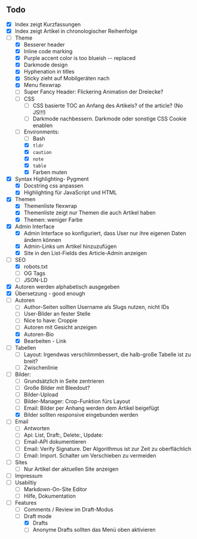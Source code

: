 Todo
----
 - [x] Index zeigt Kurzfassungen
 - [x] Index zeigt Artikel in chronologischer Reihenfolge
 - [ ] Theme
    - [x] Besserer header
    - [x] Inline code marking
    - [x] Purple accent color is too  blueish -- replaced
    - [x] Darkmode design
    - [x] Hyphenation in titles
    - [x] Sticky zieht auf Mobilgeräten nach
    - [x] Menu flexwrap
    - [ ] Super Fancy Header: Flickering Animation der Dreiecke?
    - [ ] CSS
        - [ ] CSS basierte TOC an Anfang des Artikels? of the article? (No JS!!!)
        - [ ] Darkmode nachbessern. Darkmode oder sonstige CSS Cookie enablen
    - [ ] Environments:
        - [ ] Bash
        - [x] ```tldr```
        - [x] ```caution```
        - [x] ```note```
        - [x] ```table```
        - [x] Farben muten
 - [x] Syntax Highlighting- Pygment
     - [x] Docstring css anpassen
     - [x] Highlighting für JavaScript und HTML
 - [x] Themen
     - [x] Themenliste flexwrap
     - [x] Themenliste zeigt nur Themen die auch Artikel haben
     - [x] Themen: weniger Farbe
 - [x] Admin Interface
     - [x] Admin Interface so konfiguriert, dass User nur ihre eigenen Daten ändern können
     - [x] Admin-Links um Artikel hinzuzufügen
     - [x] Site in den List-Fields des Article-Admin anzeigen
 - [ ] SEO
    - [x] robots.txt
    - [ ] OG Tags
    - [ ] JSON-LD
 - [x] Autoren werden alphabetisch ausgegeben
 - [x] Übersetzung - good enough
 - [ ] Autoren
    - [ ] Author-Seiten sollten Username als Slugs nutzen, nicht IDs
    - [ ] User-Bilder an fester Stelle
    - [ ] Nice to have: Croppie
    - [ ] Autoren mit Gesicht anzeigen
    - [x] Autoren-Bio
    - [x] Bearbeiten - Link
 - [ ] Tabellen
    - [ ] Layout: Irgendwas verschlimmbessert, die halb-große Tabelle ist zu breit?
    - [ ] Zwischenlinie
 - [ ] Bilder:
     - [ ] Grundsätzlich in Seite zentrieren
     - [ ] Große Bilder mit Bleedout?
     - [ ] Bilder-Upload
     - [ ] Bilder-Manager: Crop-Funktion fürs Layout
     - [ ] Email: Bilder per Anhang werden dem Artikel beigefügt
     - [x] Bilder sollten responsive eingebunden werden
 - [ ] Email
     - [ ] Antworten
     - [ ] Api: List, Draft:, Delete:, Update:
     - [ ] Email-API dokumentieren
     - [ ] Email: Verify Signature. Der Algorithmus ist zur Zeit zu oberflächlich
     - [ ] Email: Import. Schalter um Verschieben zu vermeiden
 - [ ] Sites
    - [ ] Nur Artikel der aktuellen Site anzeigen
 - [ ] Impressum
 - [ ] Usabiltiy
    - [ ] Markdown-On-Site Editor
    - [ ] Hilfe, Dokumentation
 - [ ] Features
    - [ ] Comments / Review im Draft-Modus
    - [ ] Draft mode
        - [x] Drafts
        - [ ] Anonyme Drafts sollten das Menü oben aktivieren